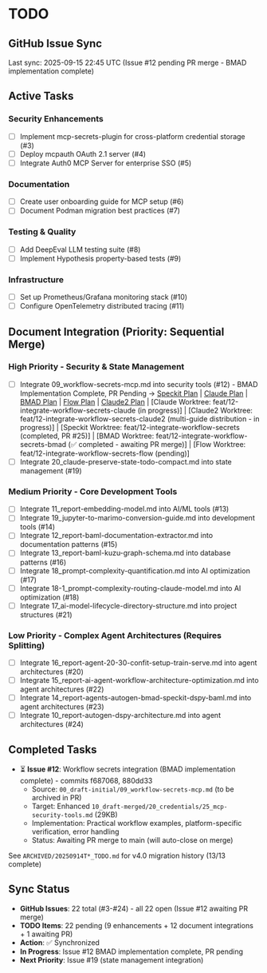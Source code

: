 # TODO

## GitHub Issue Sync
Last sync: 2025-09-15 22:45 UTC (Issue #12 pending PR merge - BMAD implementation complete)

## Active Tasks

### Security Enhancements
- [ ] Implement mcp-secrets-plugin for cross-platform credential storage (#3)
- [ ] Deploy mcpauth OAuth 2.1 server (#4)
- [ ] Integrate Auth0 MCP Server for enterprise SSO (#5)

### Documentation
- [ ] Create user onboarding guide for MCP setup (#6)
- [ ] Document Podman migration best practices (#7)

### Testing & Quality
- [ ] Add DeepEval LLM testing suite (#8)
- [ ] Implement Hypothesis property-based tests (#9)

### Infrastructure
- [ ] Set up Prometheus/Grafana monitoring stack (#10)
- [ ] Configure OpenTelemetry distributed tracing (#11)

## Document Integration (Priority: Sequential Merge)

### High Priority - Security & State Management
- [ ] Integrate 09_workflow-secrets-mcp.md into security tools (#12) - BMAD Implementation Complete, PR Pending
      → [Speckit Plan](TODO_FOR_feat-12-integrate-workflow-secrets.md) | [Claude Plan](TODO_FOR_feat-12-integrate-workflow-secrets-claude.md) | [BMAD Plan](TODO_FOR_feat-12-integrate-workflow-secrets-bmad.md) | [Flow Plan](TODO_FOR_feat-12-integrate-workflow-secrets-flow.md) | [Claude2 Plan](TODO_FOR_feat-12-integrate-workflow-secrets-claude2.md)
      | [Claude Worktree: feat/12-integrate-workflow-secrets-claude (in progress)]
      | [Claude2 Worktree: feat/12-integrate-workflow-secrets-claude2 (multi-guide distribution - in progress)]
      | [Speckit Worktree: feat/12-integrate-workflow-secrets (completed, PR #25)]
      | [BMAD Worktree: feat/12-integrate-workflow-secrets-bmad (✅ completed - awaiting PR merge)]
      | [Flow Worktree: feat/12-integrate-workflow-secrets-flow (pending)]
- [ ] Integrate 20_claude-preserve-state-todo-compact.md into state management (#19)

### Medium Priority - Core Development Tools
- [ ] Integrate 11_report-embedding-model.md into AI/ML tools (#13)
- [ ] Integrate 19_jupyter-to-marimo-conversion-guide.md into development tools (#14)
- [ ] Integrate 12_report-baml-documentation-extractor.md into documentation patterns (#15)
- [ ] Integrate 13_report-baml-kuzu-graph-schema.md into database patterns (#16)
- [ ] Integrate 18_prompt-complexity-quantification.md into AI optimization (#17)
- [ ] Integrate 18-1_prompt-complexity-routing-claude-model.md into AI optimization (#18)
- [ ] Integrate 17_ai-model-lifecycle-directory-structure.md into project structures (#21)

### Low Priority - Complex Agent Architectures (Requires Splitting)
- [ ] Integrate 16_report-agent-20-30-confit-setup-train-serve.md into agent architectures (#20)
- [ ] Integrate 15_report-ai-agent-workflow-architecture-optimization.md into agent architectures (#22)
- [ ] Integrate 14_report-agents-autogen-bmad-speckit-dspy-baml.md into agent architectures (#23)
- [ ] Integrate 10_report-autogen-dspy-architecture.md into agent architectures (#24)

## Completed Tasks
- ⏳ **Issue #12**: Workflow secrets integration (BMAD implementation complete) - commits f687068, 880dd33
  - Source: `00_draft-initial/09_workflow-secrets-mcp.md` (to be archived in PR)
  - Target: Enhanced `10_draft-merged/20_credentials/25_mcp-security-tools.md` (29KB)
  - Implementation: Practical workflow examples, platform-specific verification, error handling
  - Status: Awaiting PR merge to main (will auto-close on merge)

See `ARCHIVED/20250914T*_TODO.md` for v4.0 migration history (13/13 complete)

## Sync Status
- **GitHub Issues**: 22 total (#3-#24) - all 22 open (Issue #12 awaiting PR merge)
- **TODO Items**: 22 pending (9 enhancements + 12 document integrations + 1 awaiting PR)
- **Action**: ✅ Synchronized
- **In Progress**: Issue #12 BMAD implementation complete, PR pending
- **Next Priority**: Issue #19 (state management integration)